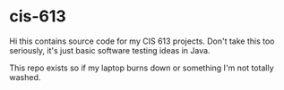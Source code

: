 # cis-613
Hi this contains source code for my CIS 613 projects. Don't take this too seriously, it's just basic software testing ideas in Java. 

This repo exists so if my laptop burns down or something I'm not totally washed.
